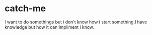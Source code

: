 # catch-me
I want to do somethings but i don't know how i start something.I have knowledge but how it can impliment i know. 
